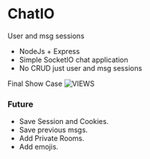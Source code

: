 # ChatIO
User and msg sessions
- NodeJs + Express
- Simple SocketIO chat application
- No CRUD just user and msg sessions

Final Show Case
![VIEWS](https://github.com/MAshrafM/NodeJS_Projects/blob/master/07_ChatIO/show.jpg)

### Future
- Save Session and Cookies.
- Save previous msgs.
- Add Private Rooms.
- Add emojis.

